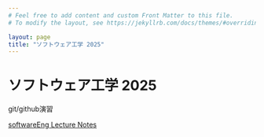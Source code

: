 ```yaml
---
# Feel free to add content and custom Front Matter to this file.
# To modify the layout, see https://jekyllrb.com/docs/themes/#overriding-theme-defaults

layout: page
title: "ソフトウェア工学 2025"
---
```


# ソフトウェア工学 2025

git/github演習

[softwareEng Lecture Notes](softwareEng2025.md)

